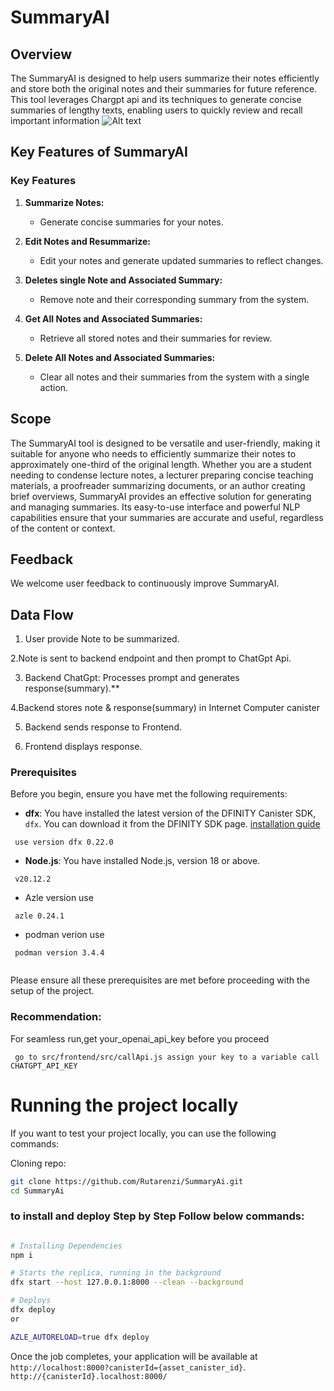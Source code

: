 # SummaryAI

## Overview

The SummaryAI is designed to help users summarize their notes efficiently and store both the original notes and their summaries for future reference. This tool leverages Chargpt api and its techniques to generate concise summaries of lengthy texts, enabling users to quickly review and recall important information
![Alt text](src/frontend/src/assets/summarywork.png)


## Key Features of SummaryAI

### Key Features

1. **Summarize Notes:**
   - Generate concise summaries for your notes.
   
2. **Edit Notes and Resummarize:**
   - Edit your notes and generate updated summaries to reflect changes.
   
3. **Deletes single Note and Associated Summary:**
   - Remove note and their corresponding summary from the system.
   
4. **Get All Notes and Associated Summaries:**
   - Retrieve all stored notes and their summaries for review.
   
5. **Delete All Notes and Associated Summaries:**
   - Clear all notes and their summaries from the system with a single action.



## Scope

The SummaryAI tool is designed to be versatile and user-friendly, making it suitable for anyone who needs to efficiently summarize their notes to approximately one-third of the original length. Whether you are a student needing to condense lecture notes, a lecturer preparing concise teaching materials, a proofreader summarizing documents, or an author creating brief overviews, SummaryAI provides an effective solution for generating and managing summaries. Its easy-to-use interface and powerful NLP capabilities ensure that your summaries are accurate and useful, regardless of the content or context.


## Feedback

We welcome user feedback to continuously improve SummaryAI.

## Data Flow

1. User provide Note to be summarized.

2.Note is sent to backend endpoint and then prompt to ChatGpt Api.

3. Backend ChatGpt: Processes prompt and generates response(summary).\*\*

4.Backend stores note & response(summary) in Internet Computer canister

5. Backend sends response to Frontend.

6. Frontend displays response.


### Prerequisites

Before you begin, ensure you have met the following requirements:

- **dfx**: You have installed the latest version of the DFINITY Canister SDK, `dfx`. You can download it from the DFINITY SDK page. [installation guide](https://demergent-labs.github.io/azle/get_started.html#installation)

 ```
  use version dfx 0.22.0
 ```
- **Node.js**: You have installed Node.js, version 18 or above.
```
 v20.12.2

```
- Azle version use 
 ```
  azle 0.24.1
 ```

 - podman verion use

 ```
  podman version 3.4.4
  
 ```
Please ensure all these prerequisites are met before proceeding with the setup of the project.

### Recommendation:

For seamless run,get your_openai_api_key before you proceed
```
 go to src/frontend/src/callApi.js assign your key to a variable call CHATGPT_API_KEY
```


# Running the project locally

If you want to test your project locally, you can use the following commands:

Cloning repo:

```bash
git clone https://github.com/Rutarenzi/SummaryAi.git
cd SummaryAi
```


### to install and deploy Step by Step Follow below commands:

```bash

# Installing Dependencies
npm i

# Starts the replica, running in the background
dfx start --host 127.0.0.1:8000 --clean --background

# Deploys
dfx deploy
or

AZLE_AUTORELOAD=true dfx deploy
```

Once the job completes, your application will be available at `http://localhost:8000?canisterId={asset_canister_id}`.
` http://{canisterId}.localhost:8000/`
